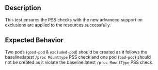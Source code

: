 ## Description

This test ensures the PSS checks with the new advanced support on exclusions are applied to the resources successfully.

## Expected Behavior

Two pods (`good-pod` & `excluded-pod`) should be created as it follows the baseline:latest `/proc MountType` PSS check and one pod (`bad-pod`) should not be created as it violate the baseline:latest `/proc MountType` PSS check.

